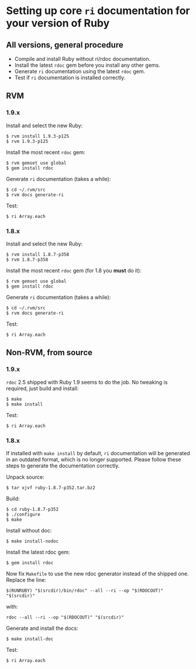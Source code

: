 
Setting up core `ri` documentation for your version of Ruby
===========================================================


All versions, general procedure
-------------------------------

* Compile and install Ruby without ri/rdoc documentation.
* Install the latest `rdoc` gem before you install any other gems.
* Generate `ri` documentation using the latest `rdoc` gem.
* Test if `ri` documentation is installed correctly.


RVM
---

### 1.9.x ###

Install and select the new Ruby:

~~~
$ rvm install 1.9.3-p125
$ rvm 1.9.3-p125
~~~

Install the most recent `rdoc` gem:

~~~
$ rvm gemset use global
$ gem install rdoc
~~~

Generate `ri` documentation (takes a while):

~~~
$ cd ~/.rvm/src
$ rvm docs generate-ri
~~~

Test:

~~~
$ ri Array.each
~~~


### 1.8.x ###

Install and select the new Ruby:

~~~
$ rvm install 1.8.7-p358
$ rvm 1.8.7-p358
~~~

Install the most recent `rdoc` gem (for 1.8 you **must** do it):

~~~
$ rvm gemset use global
$ gem install rdoc
~~~

Generate `ri` documentation (takes a while):

~~~
$ cd ~/.rvm/src
$ rvm docs generate-ri
~~~

Test:

~~~
$ ri Array.each
~~~


Non-RVM, from source
--------------------

### 1.9.x ###

`rdoc` 2.5 shipped with Ruby 1.9 seems to do the job. No tweaking is required, just build and install:

~~~
$ make
$ make install
~~~

Test:

~~~
$ ri Array.each
~~~


### 1.8.x ###

If installed with `make install` by default, `ri` documentation will be generated in an outdated format, which is no longer supported. Please follow these steps to generate the documentation correctly.

Unpack source:

~~~
$ tar xjvf ruby-1.8.7-p352.tar.bz2
~~~

Build:

~~~
$ cd ruby-1.8.7-p352
$ ./configure
$ make
~~~

Install without doc:

~~~
$ make install-nodoc
~~~

Install the latest rdoc gem:

~~~
$ gem install rdoc
~~~

Now fix `Makefile` to use the new rdoc generator instead of the shipped one. Replace the line:

~~~
$(RUNRUBY) "$(srcdir)/bin/rdoc" --all --ri --op "$(RDOCOUT)" "$(srcdir)"
~~~

with:

~~~
rdoc --all --ri --op "$(RDOCOUT)" "$(srcdir)"
~~~

Generate and install the docs:

~~~
$ make install-doc
~~~

Test:

~~~
$ ri Array.each
~~~
